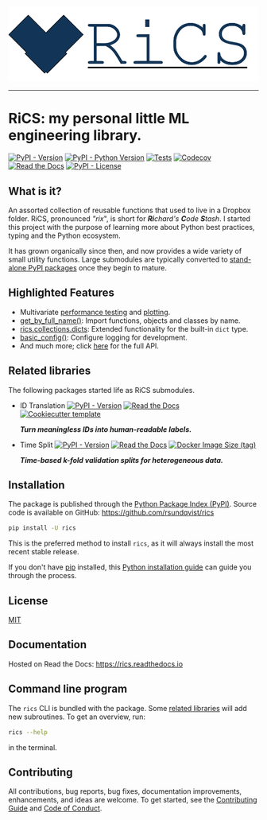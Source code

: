 <div align="center">
  <img src="https://github.com/rsundqvist/rics/raw/master/docs/logo-text.png"><br>
</div>

-----------------

# RiCS: my personal little ML engineering library. <!-- omit in toc -->
[![PyPI - Version](https://img.shields.io/pypi/v/rics.svg)](https://pypi.python.org/pypi/rics)
[![PyPI - Python Version](https://img.shields.io/pypi/pyversions/rics.svg)](https://pypi.python.org/pypi/rics)
[![Tests](https://github.com/rsundqvist/rics/workflows/tests/badge.svg)](https://github.com/rsundqvist/rics/actions?workflow=tests)
[![Codecov](https://codecov.io/gh/rsundqvist/rics/branch/master/graph/badge.svg)](https://codecov.io/gh/rsundqvist/rics)
[![Read the Docs](https://readthedocs.org/projects/rics/badge/)](https://rics.readthedocs.io/)
[![PyPI - License](https://img.shields.io/pypi/l/rics.svg)](https://pypi.python.org/pypi/rics)

## What is it?
An assorted collection of reusable functions that used to live in a Dropbox folder. RiCS, pronounced _"rix_", is short 
for _**Ri**chard's **C**ode **S**tash_. I started this project with the purpose of learning more about Python best 
practices, typing and the Python ecosystem.

It has grown organically since then, and now provides a wide variety of small utility functions. Large submodules are
typically converted to [stand-alone PyPI packages](#related-libraries) once they begin to mature.

## Highlighted Features
- Multivariate [performance testing][perf] and [plotting][perf-plot].
- [get_by_full_name()]: Import functions, objects and classes by name.
- [rics.collections.dicts]: Extended functionality for the built-in `dict` type.
- [basic_config()]: Configure logging for development.
- And much more; click [here](https://rics.readthedocs.io/en/stable/api/rics.html) for the full API.

## Related libraries
The following packages started life as RiCS submodules.

* ID Translation
  [![PyPI - Version](https://img.shields.io/pypi/v/id-translation.svg)](https://pypi.python.org/pypi/id-translation) 
  [![Read the Docs](https://readthedocs.org/projects/id-translation/badge/)](https://id-translation.readthedocs.io/)
  [![Cookiecutter template](https://img.shields.io/badge/cookiecutter-template-red?logo=Cookiecutter)](https://github.com/rsundqvist/id-translation-project?tab=readme-ov-file#id-translation-cookiecutter-template)

  **_Turn meaningless IDs into human-readable labels._**

* Time Split
  [![PyPI - Version](https://img.shields.io/pypi/v/time-split.svg)](https://pypi.python.org/pypi/time-split)
  [![Read the Docs](https://readthedocs.org/projects/time-split/badge/)](https://time-split.readthedocs.io/)
  [![Docker Image Size (tag)](https://img.shields.io/docker/image-size/rsundqvist/time-split/latest?logo=docker&label=time-split)](https://hub.docker.com/r/rsundqvist/time-split/)

  **_Time-based k-fold validation splits for heterogeneous data._**

[perf]: https://rics.readthedocs.io/en/stable/api/rics.performance.html#rics.performance.run_multivariate_test
[perf-plot]: https://rics.readthedocs.io/en/stable/api/rics.performance.html#rics.performance.plot_run

[get_by_full_name()]: https://rics.readthedocs.io/en/stable/api/rics.misc.html#rics.misc.get_by_full_name

[basic_config()]: https://rics.readthedocs.io/en/stable/api/rics.logs.html#rics.logs.basic_config
[rics.collections.dicts]: https://rics.readthedocs.io/en/stable/api/rics.collections.dicts.html

## Installation
The package is published through the [Python Package Index (PyPI)]. Source code
is available on GitHub: https://github.com/rsundqvist/rics

```sh
pip install -U rics
```

This is the preferred method to install ``rics``, as it will always install the
most recent stable release.

If you don't have [pip] installed, this [Python installation guide] can guide
you through the process.

## License
[MIT](LICENSE.md)

## Documentation
Hosted on Read the Docs: https://rics.readthedocs.io

## Command line program
The `rics` CLI is bundled with the package. Some [related libraries](#related-libraries) will add new subroutines. To 
get an overview, run:
```bash
rics --help
```
in the terminal.

## Contributing

All contributions, bug reports, bug fixes, documentation improvements, enhancements, and ideas are welcome. To get 
started, see the [Contributing Guide](CONTRIBUTING.md) and [Code of Conduct](CODE_OF_CONDUCT.md).

[Python Package Index (PyPI)]: https://pypi.org/project/rics
[pip]: https://pip.pypa.io
[Python installation guide]: http://docs.python-guide.org/en/stable/starting/installation/

